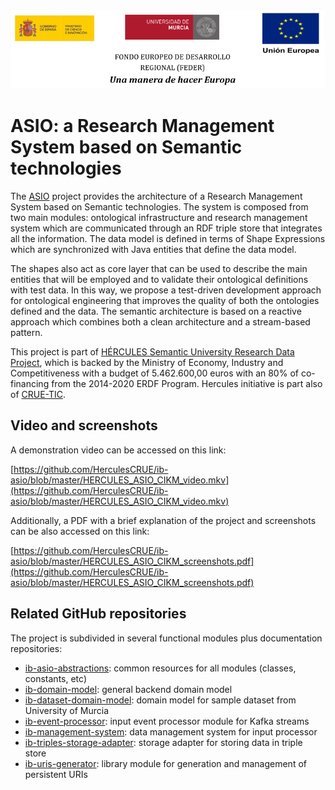 ![](./images/logos_feder.png)

# ASIO: a Research Management System based on Semantic technologies

The [ASIO](https://www.um.es/web/hercules/proyectos/asio) project provides the architecture of a Research Management System based on Semantic technologies. The system is composed from two main modules: ontological infrastructure and research management system which are communicated through an RDF triple store that integrates all the information. The data model is defined in terms of Shape Expressions which are synchronized with Java entities that define the data model. 

The shapes also act as core layer that can be used to describe the main entities that will be employed and to validate their ontological definitions with test data. In this way, we propose a test-driven development approach for ontological engineering that improves the quality of both the ontologies defined and the data. The semantic architecture is based on a reactive approach which combines both a clean architecture and a stream-based pattern. 

This project is part of [HÉRCULES Semantic University Research Data Project](https://www.um.es/web/hercules/), which is backed by the Ministry of Economy, Industry and Competitiveness with a budget of 5.462.600,00 euros with an 80% of co-financing from the 2014-2020 ERDF Program. Hercules initiative is part also of [CRUE-TIC](http://www.crue.org/SitePages/ProyectoHercules.aspx).

## Video and screenshots

A demonstration video can be accessed on this link:

[https://github.com/HerculesCRUE/ib-asio/blob/master/HERCULES_ASIO_CIKM_video.mkv](https://github.com/HerculesCRUE/ib-asio/blob/master/HERCULES_ASIO_CIKM_video.mkv)

Additionally, a PDF with a brief explanation of the project and screenshots can be also accessed on this link:

[https://github.com/HerculesCRUE/ib-asio/blob/master/HERCULES_ASIO_CIKM_screenshots.pdf](https://github.com/HerculesCRUE/ib-asio/blob/master/HERCULES_ASIO_CIKM_screenshots.pdf)

## Related GitHub repositories

The project is subdivided in several functional modules plus documentation repositories:

- [ib-asio-abstractions](https://github.com/HerculesCRUE/ib-asio-abstractions): common resources for all modules (classes, constants, etc)
- [ib-domain-model](https://github.com/HerculesCRUE/ib-domain-model): general backend domain model
- [ib-dataset-domain-model](https://github.com/HerculesCRUE/ib-dataset-domain-model): domain model for sample dataset from University of Murcia
- [ib-event-processor](https://github.com/HerculesCRUE/ib-event-processor): input event processor module for Kafka streams
- [ib-management-system](https://github.com/HerculesCRUE/ib-management-system): data management system for input processor
- [ib-triples-storage-adapter](https://github.com/HerculesCRUE/ib-triples-storage-adapter): storage adapter for storing data in triple store
- [ib-uris-generator](https://github.com/HerculesCRUE/ib-uris-generator): library module for generation and management of persistent URIs